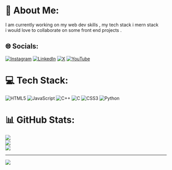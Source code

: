 # 💫 About Me:
I am currently working on my web dev skills , my tech stack i mern stack<br>i would love to collaborate on some front end projects .<br>


## 🌐 Socials:
[![Instagram](https://img.shields.io/badge/Instagram-%23E4405F.svg?logo=Instagram&logoColor=white)](https://instagram.com/thesaltycoder) [![LinkedIn](https://img.shields.io/badge/LinkedIn-%230077B5.svg?logo=linkedin&logoColor=white)](https://linkedin.com/in/rohan-salunkhe-a9498228a/) [![X](https://img.shields.io/badge/X-black.svg?logo=X&logoColor=white)](https://x.com/@SalunkheRohan01) [![YouTube](https://img.shields.io/badge/YouTube-%23FF0000.svg?logo=YouTube&logoColor=white)](https://youtube.com/@@RohanSalunkhe-zk3ue) 

# 💻 Tech Stack:
![HTML5](https://img.shields.io/badge/html5-%23E34F26.svg?style=for-the-badge&logo=html5&logoColor=white) ![JavaScript](https://img.shields.io/badge/javascript-%23323330.svg?style=for-the-badge&logo=javascript&logoColor=%23F7DF1E) ![C++](https://img.shields.io/badge/c++-%2300599C.svg?style=for-the-badge&logo=c%2B%2B&logoColor=white) ![C](https://img.shields.io/badge/c-%2300599C.svg?style=for-the-badge&logo=c&logoColor=white) ![CSS3](https://img.shields.io/badge/css3-%231572B6.svg?style=for-the-badge&logo=css3&logoColor=white) ![Python](https://img.shields.io/badge/python-3670A0?style=for-the-badge&logo=python&logoColor=ffdd54)
# 📊 GitHub Stats:
![](https://github-readme-stats.vercel.app/api?username=THEROHAN01&theme=dark&hide_border=false&include_all_commits=false&count_private=false)<br/>
![](https://github-readme-streak-stats.herokuapp.com/?user=THEROHAN01&theme=dark&hide_border=false)<br/>
![](https://github-readme-stats.vercel.app/api/top-langs/?username=THEROHAN01&theme=dark&hide_border=false&include_all_commits=false&count_private=false&layout=compact)

---
[![](https://visitcount.itsvg.in/api?id=THEROHAN01&icon=0&color=0)](https://visitcount.itsvg.in)

<!-- Proudly created with GPRM ( https://gprm.itsvg.in ) -->





<!--
**THEROHAN01/THEROHAN01** is a ✨ _special_ ✨ repository because its `README.md` (this file) appears on your GitHub profile.

Here are some ideas to get you started:

- 🔭 I’m currently working on ...
- 🌱 I’m currently learning ...
- 👯 I’m looking to collaborate on ...
- 🤔 I’m looking for help with ...
- 💬 Ask me about ...
- 📫 How to reach me: ...
- 😄 Pronouns: ...
- ⚡ Fun fact: ...
-->
